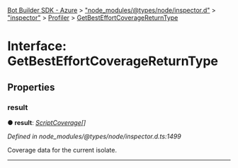 [Bot Builder SDK - Azure](../README.md) > ["node_modules/@types/node/inspector.d"](../modules/_node_modules__types_node_inspector_d_.md) > ["inspector"](../modules/_node_modules__types_node_inspector_d_._inspector_.md) > [Profiler](../modules/_node_modules__types_node_inspector_d_._inspector_.profiler.md) > [GetBestEffortCoverageReturnType](../interfaces/_node_modules__types_node_inspector_d_._inspector_.profiler.getbesteffortcoveragereturntype.md)



# Interface: GetBestEffortCoverageReturnType


## Properties
<a id="result"></a>

###  result

**●  result**:  *[ScriptCoverage](_node_modules__types_node_inspector_d_._inspector_.profiler.scriptcoverage.md)[]* 

*Defined in node_modules/@types/node/inspector.d.ts:1499*



Coverage data for the current isolate.




___


